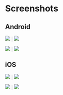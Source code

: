 # Screenshots

## Android

![](https://github.com/tristanjarrett/COVID19/blob/main/screenshots/android/Screenshot_1613733517.png) | ![](https://github.com/tristanjarrett/COVID19/blob/main/screenshots/android/Screenshot_1613733525.png)

![](https://github.com/tristanjarrett/COVID19/blob/main/screenshots/android/Screenshot_1613733533.png) | ![](https://github.com/tristanjarrett/COVID19/blob/main/screenshots/android/Screenshot_1613733559.png)

## iOS

![](https://github.com/tristanjarrett/COVID19/blob/main/screenshots/ios/Simulator%20Screen%20Shot%20-%20iPhone%2011%20-%202021-02-19%20at%2011.33.47.png) | ![](https://github.com/tristanjarrett/COVID19/blob/main/screenshots/ios/Simulator%20Screen%20Shot%20-%20iPhone%2011%20-%202021-02-19%20at%2011.33.55.png)

![](https://github.com/tristanjarrett/COVID19/blob/main/screenshots/ios/Simulator%20Screen%20Shot%20-%20iPhone%2011%20-%202021-02-19%20at%2011.34.11.png) | ![](https://github.com/tristanjarrett/COVID19/blob/main/screenshots/ios/Simulator%20Screen%20Shot%20-%20iPhone%2011%20-%202021-02-19%20at%2011.34.18.png)
